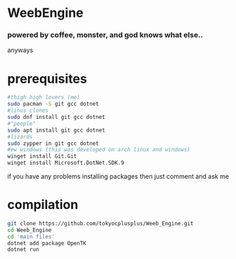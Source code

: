 # WeebEngine
### powered by coffee, monster, and god knows what else..
anyways
# prerequisites
```bash
#thigh high lovers (me)
sudo pacman -S git gcc dotnet
#linus clones
sudo dnf install git gcc dotnet
#"people"
sudo apt install git gcc dotnet
#lizards
sudo zypper in git gcc dotnet
#ew windows (this was developed on arch linux and windows)
winget install Git.Git
winget install Microsoft.DotNet.SDK.9
```
if you have any problems installing packages then just comment and ask me
# compilation
```bash
git clone https://github.com/tokyocplusplus/Weeb_Engine.git
cd Weeb_Engine
cd 'main files'
dotnet add package OpenTK
dotnet run
```
